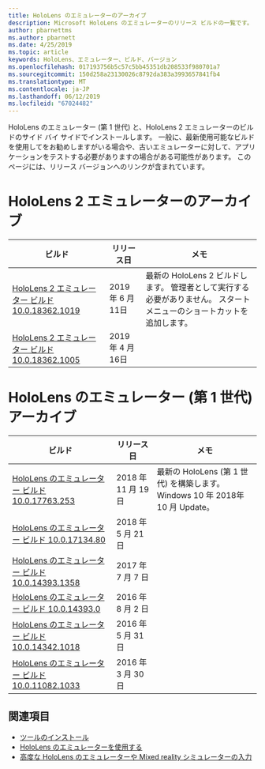 ```yaml
---
title: HoloLens のエミュレーターのアーカイブ
description: Microsoft HoloLens のエミュレーターのリリース ビルドの一覧です。
author: pbarnettms
ms.author: pbarnett
ms.date: 4/25/2019
ms.topic: article
keywords: HoloLens、エミュレーター、ビルド、バージョン
ms.openlocfilehash: 017193756b5c57c5bb45351db208533f980701a7
ms.sourcegitcommit: 150d258a23130026c8792da383a3993657841fb4
ms.translationtype: MT
ms.contentlocale: ja-JP
ms.lasthandoff: 06/12/2019
ms.locfileid: "67024482"
---
```

HoloLens のエミュレーター (第 1 世代) と、HoloLens 2 エミュレーターのビルドのサイド バイ サイドでインストールします。 一般に、最新使用可能なビルドを使用してをお勧めしますがいる場合や、古いエミュレーターに対して、アプリケーションをテストする必要がありますの場合がある可能性があります。 このページには、リリース バージョンへのリンクが含まれています。


# <a name="hololens-2-emulator-archive"></a>HoloLens 2 エミュレーターのアーカイブ


|  ビルド |  リリース日 |  メモ | 
|----------|----------|----------|
|  [HoloLens 2 エミュレーター ビルド 10.0.18362.1019](https://go.microsoft.com/fwlink/?linkid=2095316) | 2019 年 6 月 11日 | 最新の HoloLens 2 ビルドします。  管理者として実行する必要がありません。  スタート メニューのショートカットを追加します。 |
|  [HoloLens 2 エミュレーター ビルド 10.0.18362.1005](https://go.microsoft.com/fwlink/?linkid=2087187) | 2019 年 4 月 16日 |  |


# <a name="hololens-emulator-1st-gen-archive"></a>HoloLens のエミュレーター (第 1 世代) アーカイブ


|  ビルド |  リリース日 |  メモ | 
|----------|----------|----------|
|  [HoloLens のエミュレーター ビルド 10.0.17763.253](https://go.microsoft.com/fwlink/?linkid=2065980) | 2018 年 11 月 19 日 | 最新の HoloLens (第 1 世代) を構築します。 Windows 10 年 2018年 10 月 Update。 |
|  [HoloLens のエミュレーター ビルド 10.0.17134.80](https://go.microsoft.com/fwlink/?linkid=874531) | 2018 年 5 月 21 日 | 
|  [HoloLens のエミュレーター ビルド 10.0.14393.1358](https://go.microsoft.com/fwlink/?linkid=852626) |  2017 年 7 月 7 日 |
|  [HoloLens のエミュレーター ビルド 10.0.14393.0](http://go.microsoft.com/fwlink/?LinkID=823018) |  2016 年 8 月 2 日 |
|  [HoloLens のエミュレーター ビルド 10.0.14342.1018](http://go.microsoft.com/fwlink/?LinkID=823018) |  2016 年 5 月 31 日 |
|  [HoloLens のエミュレーター ビルド 10.0.11082.1033](http://go.microsoft.com/fwlink/?LinkID=724053) |  2016 年 3 月 30 日 |

## <a name="see-also"></a>関連項目
* [ツールのインストール](install-the-tools.md)
* [HoloLens のエミュレーターを使用する](using-the-hololens-emulator.md)
* [高度な HoloLens のエミュレーターや Mixed reality シミュレーターの入力](advanced-hololens-emulator-and-mixed-reality-simulator-input.md)
